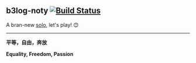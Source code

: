 b3log-noty [![Build Status](https://travis-ci.org/b3log/b3log-noty.png?branch=master)](https://travis-ci.org/b3log/b3log-noty)
----

A bran-new [solo](https://github.com/b3log/b3log-solo), let's play! :blush:

----
**平等，自由，奔放**

**Equality, Freedom, Passion**
